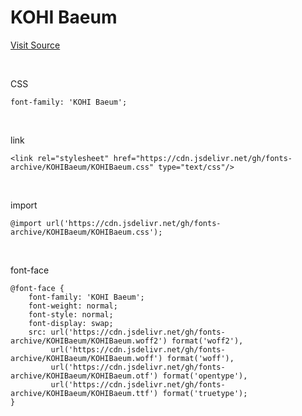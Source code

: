 # KOHI Baeum

[Visit Source](https://csp.kohi.or.kr/user/bbs/BD_selectBbs.do?q_bbsCode=1070&q_bbscttSn=20211118135429370)

&nbsp;

CSS

```
font-family: 'KOHI Baeum';
```

&nbsp;

link

```
<link rel="stylesheet" href="https://cdn.jsdelivr.net/gh/fonts-archive/KOHIBaeum/KOHIBaeum.css" type="text/css"/>
```

&nbsp;

import

```
@import url('https://cdn.jsdelivr.net/gh/fonts-archive/KOHIBaeum/KOHIBaeum.css');
```

&nbsp;

font-face

```
@font-face {
    font-family: 'KOHI Baeum';
    font-weight: normal;
    font-style: normal;
    font-display: swap;
    src: url('https://cdn.jsdelivr.net/gh/fonts-archive/KOHIBaeum/KOHIBaeum.woff2') format('woff2'),
         url('https://cdn.jsdelivr.net/gh/fonts-archive/KOHIBaeum/KOHIBaeum.woff') format('woff'),
         url('https://cdn.jsdelivr.net/gh/fonts-archive/KOHIBaeum/KOHIBaeum.otf') format('opentype'),
         url('https://cdn.jsdelivr.net/gh/fonts-archive/KOHIBaeum/KOHIBaeum.ttf') format('truetype');
}
```
